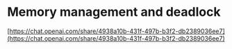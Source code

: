 # Memory management and deadlock

[https://chat.openai.com/share/4938a10b-431f-497b-b3f2-db2389036ee7](https://chat.openai.com/share/4938a10b-431f-497b-b3f2-db2389036ee7)